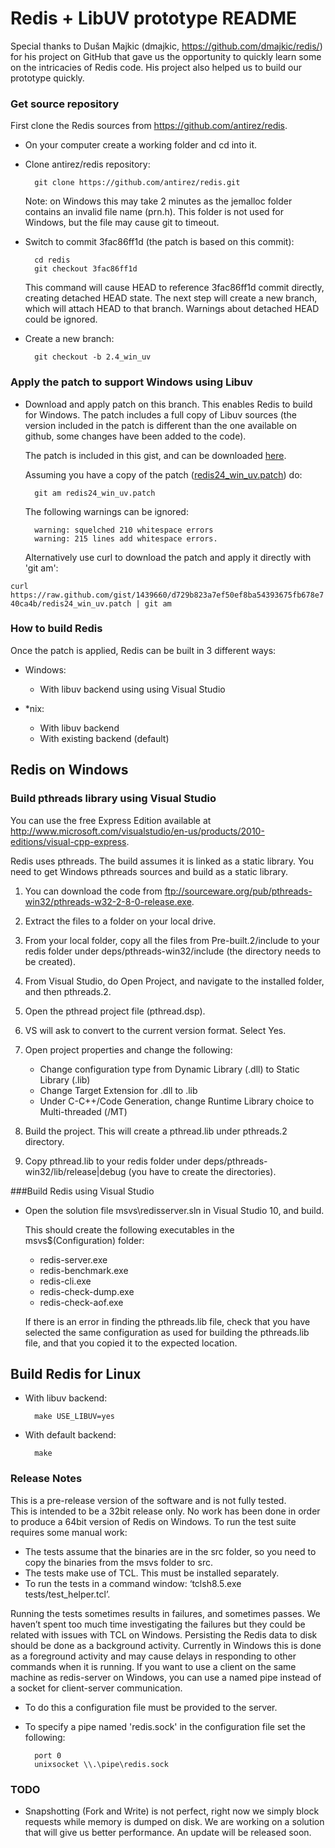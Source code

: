 Redis + LibUV prototype README
===
Special thanks to Dušan Majkic (dmajkic, https://github.com/dmajkic/redis/) for his project on GitHub that gave us the opportunity to quickly learn some on the intricacies of Redis code. His project also helped us to build our prototype quickly.

### Get source repository
First clone the Redis sources from https://github.com/antirez/redis.

- On your computer create a working folder and cd into it.
- Clone antirez/redis repository:

        git clone https://github.com/antirez/redis.git

    Note: on Windows this may take 2 minutes as the jemalloc folder contains an invalid file name (prn.h). This folder is not used for Windows, but the file may cause git to timeout.

- Switch to commit 3fac86ff1d (the patch is based on this commit):

        cd redis
        git checkout 3fac86ff1d

    This command will cause HEAD to reference 3fac86ff1d commit directly, creating detached HEAD state.  The next step will create a new branch, which will attach HEAD to that branch.  Warnings about detached HEAD could be ignored.

- Create a new branch:

        git checkout -b 2.4_win_uv

### Apply the patch to support Windows using Libuv

- Download and apply patch on this branch. This enables Redis to build for Windows. The patch includes a full copy of Libuv sources (the version included in the patch is different than the one available on github, some changes have been added to the code).

    The patch is included in this gist, and can be downloaded [here](https://raw.github.com/gist/1439660/d729b823a7ef50ef8ba54393675fb678e740ca4b/redis24_win_uv.patch).

    Assuming you have a copy of the patch ([redis24_win_uv.patch](https://raw.github.com/gist/1439660/d729b823a7ef50ef8ba54393675fb678e740ca4b/redis24_win_uv.patch)) do:

        git am redis24_win_uv.patch

    The following warnings can be ignored:

        warning: squelched 210 whitespace errors
        warning: 215 lines add whitespace errors.

    Alternatively use curl to download the patch and apply it directly with 'git am':

`curl https://raw.github.com/gist/1439660/d729b823a7ef50ef8ba54393675fb678e740ca4b/redis24_win_uv.patch | git am`


### How to build Redis

Once the patch is applied, Redis can be built in 3 different ways:

- Windows:
  - With libuv backend using using Visual Studio

- *nix:
  - With libuv backend
  - With existing backend (default)

## Redis on Windows

### Build pthreads library using Visual Studio

You can use the free Express Edition available at http://www.microsoft.com/visualstudio/en-us/products/2010-editions/visual-cpp-express.

Redis uses pthreads. The build assumes it is linked as a static library. 
You need to get Windows pthreads sources and build as a static library.

1. You can download the code from ftp://sourceware.org/pub/pthreads-win32/pthreads-w32-2-8-0-release.exe.

2. Extract the files to a folder on your local drive.

3. From your local folder, copy all the files from Pre-built.2/include to your redis folder under 
deps/pthreads-win32/include (the directory needs to be created).

4. From Visual Studio, do Open Project, and navigate to the installed folder, and then pthreads.2.

5. Open the pthread project file (pthread.dsp).

6. VS will ask to convert to the current version format. Select Yes.

7. Open project properties and change the following:

    - Change configuration type from Dynamic Library (.dll) to Static Library (.lib)
    - Change Target Extension for .dll to .lib
    - Under C-C++/Code Generation, change Runtime Library choice to Multi-threaded (/MT)

8. Build the project. This will create a pthread.lib under pthreads.2 directory.

9. Copy pthread.lib to your redis folder under deps/pthreads-win32/lib/release|debug (you have to create the directories).

###Build Redis using Visual Studio

- Open the solution file msvs\redisserver.sln in Visual Studio 10, and build.

    This should create the following executables in the msvs\$(Configuration) folder:

    - redis-server.exe
    - redis-benchmark.exe
    - redis-cli.exe
    - redis-check-dump.exe
    - redis-check-aof.exe

    If there is an error in finding the pthreads.lib file, check that you have selected the same configuration as used for building the pthreads.lib file, and that you copied it to the expected location.

## Build Redis for Linux
- With libuv backend:

        make USE_LIBUV=yes

- With default backend:

        make

### Release Notes

This is a pre-release version of the software and is not fully tested.  
This is intended to be a 32bit release only. No work has been done in order to produce a 64bit version of Redis on Windows.
To run the test suite requires some manual work:

- The tests assume that the binaries are in the src folder, so you need to copy the binaries from the msvs folder to src. 
- The tests make use of TCL. This must be installed separately.
- To run the tests in a command window: ‘tclsh8.5.exe tests/test_helper.tcl’.

Running the tests sometimes results in failures, and sometimes passes. We haven’t spent too much time investigating the failures but they could be related with issues with TCL on Windows.
Persisting the Redis data to disk should be done as a background activity. Currently in Windows this is done as a foreground activity and may cause delays in responding to other commands when it is running.
If you want to use a client on the same machine as redis-server on Windows, you can use a named pipe instead of a socket for client-server communication.

- To do this a configuration file must be provided to the server.
- To specify a pipe named 'redis.sock' in the configuration file set the following:

        port 0
        unixsocket \\.\pipe\redis.sock

### TODO

- Snapshotting (Fork and Write) is not perfect, right now we simply block requests while memory is dumped on disk. We are working on a solution that will give us better performance. An update will be released soon.
